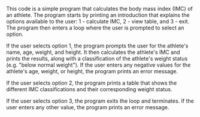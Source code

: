 This code is a simple program that calculates the body mass index (IMC) of an athlete. The program starts by printing an introduction that explains the options available to the user: 1 - calculate IMC, 2 - view table, and 3 - exit. The program then enters a loop where the user is prompted to select an option.

If the user selects option 1, the program prompts the user for the athlete's name, age, weight, and height. It then calculates the athlete's IMC and prints the results, along with a classification of the athlete's weight status (e.g. "below normal weight"). If the user enters any negative values for the athlete's age, weight, or height, the program prints an error message.

If the user selects option 2, the program prints a table that shows the different IMC classifications and their corresponding weight status.

If the user selects option 3, the program exits the loop and terminates. If the user enters any other value, the program prints an error message.